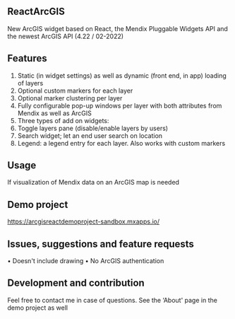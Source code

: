## ReactArcGIS
New ArcGIS widget based on React, the Mendix Pluggable Widgets API and the newest ArcGIS API (4.22 / 02-2022)

## Features
1.	Static (in widget settings) as well as dynamic (front end, in app) loading of layers
2.	Optional custom markers for each layer
3.	Optional marker clustering per layer
4.	Fully configurable pop-up windows per layer with both attributes from Mendix as well as ArcGIS
5.	Three types of add on widgets:
1.	Toggle layers pane (disable/enable layers by users)
2.	Search widget; let an end user search on location
3.	Legend: a legend entry for each layer. Also works with custom markers


## Usage
If visualization of Mendix data on an ArcGIS map is needed

## Demo project
https://arcgisreactdemoproject-sandbox.mxapps.io/

## Issues, suggestions and feature requests
•	Doesn't include drawing
•	No ArcGIS authentication

## Development and contribution
Feel free to contact me in case of questions. See the ‘About' page in the demo project as well